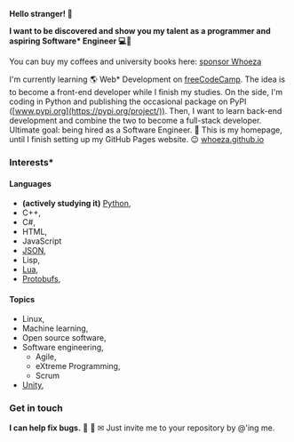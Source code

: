 **Hello stranger! 👋**

**I want to be discovered and show you my talent as a programmer and aspiring Software\* Engineer 💻👑**

You can buy my coffees and university books here: [sponsor Whoeza](https://github.com/sponsors/Whoeza)

I'm currently learning 🌎 Web\* Development on [freeCodeCamp](https://freecodecamp.org/). The idea is to become a front-end developer while I finish my studies. On the side, I'm coding in Python and publishing the occasional package on PyPI ([www.pypi.org](https://pypi.org/project/)). Then, I want to learn back-end development and combine the two to become a full-stack developer. Ultimate goal: being hired as a Software Engineer. 🎯 This is my homepage, until I finish setting up my GitHub Pages website. 😉 [whoeza.github.io](https://whoeza.github.io)

### Interests*
#### Languages
* **(actively studying it)** [Python](https://github.com/Whoeza?tab=repositories&q&language=python), 
* C++, 
* C#, 
* HTML, 
* JavaScript
* [JSON](https://github.com/Whoeza?tab=repositories&q=json&type=&language=&sort=), 
* Lisp, 
* [Lua](https://github.com/Whoeza?tab=repositories&q&language=lua), 
* [Protobufs](https://github.com/Whoeza/protobufs-helloworld), 

#### Topics
* Linux, 
* Machine learning, 
* Open source software, 
* Software engineering, 
  * Agile, 
  * eXtreme Programming, 
  * Scrum
* [Unity](https://github.com/search?q=user%3AWhoeza+unity), 

### Get in touch
**I can help fix bugs.** 👀 🤝 ✉ Just invite me to your repository by @'ing me.

<!--
**Whoeza/whoeza** is a ✨ _special_ ✨ repository because its `README.md` (this file) appears on your GitHub profile.

Here are some ideas to get you started:

- 🔭 I’m currently working on full stack development...
- 🌱 I’m currently learning frontend web development...
- 👯 I’m looking to collaborate on games development, web development, data science...
- 🤔 I’m looking for help with ...
- 💬 Ask me about music...
- 📫 How to reach me: @ me from any repository or add me to a pull request...
- 😄 Pronouns: he/him...
- ⚡ Fun fact: ...
-->
